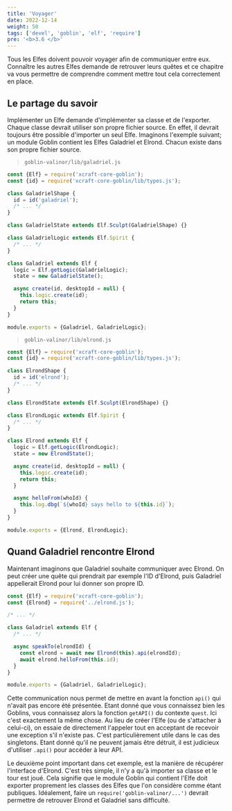 ```yaml
---
title: 'Voyager'
date: 2022-12-14
weight: 50
tags: ['devel', 'goblin', 'elf', 'require']
pre: '<b>3.6 </b>'
---
```


Tous les Elfes doivent pouvoir voyager afin de communiquer entre eux. Connaître
les autres Elfes demande de retrouver leurs quêtes et ce chapitre va vous
permettre de comprendre comment mettre tout cela correctement en place.

## Le partage du savoir

Implémenter un Elfe demande d'implémenter sa classe et de l'exporter. Chaque
classe devrait utiliser son propre fichier source. En effet, il devrait toujours
être possible d'importer un seul Elfe. Imaginons l'exemple suivant; un module
Goblin contient les Elfes Galadriel et Elrond. Chacun existe dans son propre
fichier source.

> `goblin-valinor/lib/galadriel.js`

```js
const {Elf} = require('xcraft-core-goblin');
const {id} = require('xcraft-core-goblin/lib/types.js');

class GaladrielShape {
  id = id('galadriel');
  /* ... */
}

class GaladrielState extends Elf.Sculpt(GaladrielShape) {}

class GaladrielLogic extends Elf.Spirit {
  /* ... */
}

class Galadriel extends Elf {
  logic = Elf.getLogic(GaladrielLogic);
  state = new GaladrielState();

  async create(id, desktopId = null) {
    this.logic.create(id);
    return this;
  }
}

module.exports = {Galadriel, GaladrielLogic};
```

> `goblin-valinor/lib/elrond.js`

```js
const {Elf} = require('xcraft-core-goblin');
const {id} = require('xcraft-core-goblin/lib/types.js');

class ElrondShape {
  id = id('elrond');
  /* ... */
}

class ElrondState extends Elf.Sculpt(ElrondShape) {}

class ElrondLogic extends Elf.Spirit {
  /* ... */
}

class Elrond extends Elf {
  logic = Elf.getLogic(ElrondLogic);
  state = new ElrondState();

  async create(id, desktopId = null) {
    this.logic.create(id);
    return this;
  }

  async helloFrom(whoId) {
    this.log.dbg(`${whoId} says hello to ${this.id}`);
  }
}

module.exports = {Elrond, ElrondLogic};
```

## Quand Galadriel rencontre Elrond

Maintenant imaginons que Galadriel souhaite communiquer avec Elrond. On peut
créer une quête qui prendrait par exemple l'ID d'Elrond, puis Galadriel
appellerait Elrond pour lui donner son propre ID.

```js
const {Elf} = require('xcraft-core-goblin');
const {Elrond} = require('../elrond.js');

/* ... */

class Galadriel extends Elf {
  /* ... */

  async speakTo(elrondId) {
    const elrond = await new Elrond(this).api(elrondId);
    await elrond.helloFrom(this.id);
  }
}

module.exports = {Galadriel, GaladrielLogic};
```

Cette communication nous permet de mettre en avant la fonction `api()` qui
n'avait pas encore été présentée. Etant donné que vous connaissez bien les
Goblins, vous connaissez alors la fonction `getAPI()` du contexte `quest`. Ici
c'est exactement la même chose. Au lieu de créer l'Elfe (ou de s'attacher à
celui-ci), on essaie de directement l'appeler tout en acceptant de recevoir une
exception s'il n'existe pas. C'est particulièrement utile dans le cas des
singletons. Etant donné qu'il ne peuvent jamais être détruit, il est judicieux
d'utiliser `.api()` pour accéder à leur API.

Le deuxième point important dans cet exemple, est la manière de récupérer
l'interface d'Elrond. C'est très simple, il n'y a qu'à importer sa classe et le
tour est joué. Cela signifie que le module Goblin qui contient l'Elfe doit
exporter proprement les classes des Elfes que l'on considère comme étant
publiques. Idéalement, faire un `require('goblin-valinor/...')` devrait
permettre de retrouver Elrond et Galadriel sans difficulté.
